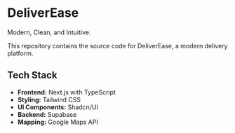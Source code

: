 # DeliverEase

Modern, Clean, and Intuitive.

This repository contains the source code for DeliverEase, a modern delivery platform.

## Tech Stack

-   **Frontend:** Next.js with TypeScript
-   **Styling:** Tailwind CSS
-   **UI Components:** Shadcn/UI
-   **Backend:** Supabase
-   **Mapping:** Google Maps API 